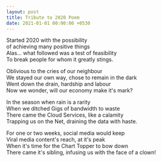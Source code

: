 ```yaml
---
layout: post
title: Tribute to 2020 Poem
date: 2021-01-01 00:00:00 +0530
---
```


Started 2020 with the possibility  
of achieving many positive things  
Alas... what followed was a test of feasibility  
To break people for whom it greatly stings.  
<!--more-->
Oblivious to the cries of our neighbour  
We stayed our own way, chose to remain in the dark  
Went down the drain, hardship and labour  
Now we wonder, will our economy make it's mark?  

In the season when rain is a rarity  
When we ditched Gigs of bandwidth to waste  
There came the Cloud Services, like a calamity  
Trapping us on the Net, draining the data with haste.  

For one or two weeks, social media would keep  
Viral media content's reach, at it's peak  
When it's time for the Chart Topper to bow down  
There came it's sibling, infusing us with the face of a clown!  